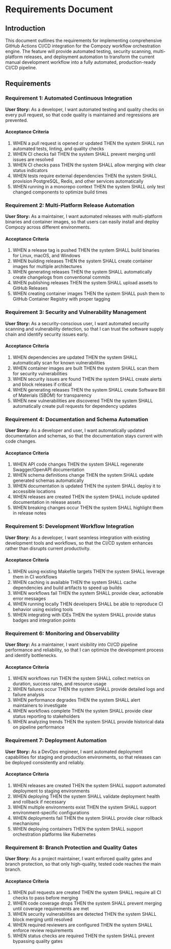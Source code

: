 # Requirements Document

## Introduction

This document outlines the requirements for implementing comprehensive GitHub Actions CI/CD integration for the Compozy workflow orchestration engine. The feature will provide automated testing, security scanning, multi-platform releases, and deployment automation to transform the current manual development workflow into a fully automated, production-ready CI/CD pipeline.

## Requirements

### Requirement 1: Automated Continuous Integration

**User Story:** As a developer, I want automated testing and quality checks on every pull request, so that code quality is maintained and regressions are prevented.

#### Acceptance Criteria

1. WHEN a pull request is opened or updated THEN the system SHALL run automated tests, linting, and quality checks
2. WHEN CI checks fail THEN the system SHALL prevent merging until issues are resolved
3. WHEN CI checks pass THEN the system SHALL allow merging with clear status indicators
4. WHEN tests require external dependencies THEN the system SHALL provision PostgreSQL, Redis, and other services automatically
5. WHEN running in a monorepo context THEN the system SHALL only test changed components to optimize build times

### Requirement 2: Multi-Platform Release Automation

**User Story:** As a maintainer, I want automated releases with multi-platform binaries and container images, so that users can easily install and deploy Compozy across different environments.

#### Acceptance Criteria

1. WHEN a release tag is pushed THEN the system SHALL build binaries for Linux, macOS, and Windows
2. WHEN building releases THEN the system SHALL create container images for multiple architectures
3. WHEN generating releases THEN the system SHALL automatically create changelogs from conventional commits
4. WHEN publishing releases THEN the system SHALL upload assets to GitHub Releases
5. WHEN creating container images THEN the system SHALL push them to GitHub Container Registry with proper tagging

### Requirement 3: Security and Vulnerability Management

**User Story:** As a security-conscious user, I want automated security scanning and vulnerability detection, so that I can trust the software supply chain and identify security issues early.

#### Acceptance Criteria

1. WHEN dependencies are updated THEN the system SHALL automatically scan for known vulnerabilities
2. WHEN container images are built THEN the system SHALL scan them for security vulnerabilities
3. WHEN security issues are found THEN the system SHALL create alerts and block releases if critical
4. WHEN generating releases THEN the system SHALL create Software Bill of Materials (SBOM) for transparency
5. WHEN new vulnerabilities are discovered THEN the system SHALL automatically create pull requests for dependency updates

### Requirement 4: Documentation and Schema Automation

**User Story:** As a developer and user, I want automatically updated documentation and schemas, so that the documentation stays current with code changes.

#### Acceptance Criteria

1. WHEN API code changes THEN the system SHALL regenerate Swagger/OpenAPI documentation
2. WHEN schema definitions change THEN the system SHALL update generated schemas automatically
3. WHEN documentation is updated THEN the system SHALL deploy it to accessible locations
4. WHEN releases are created THEN the system SHALL include updated documentation in release assets
5. WHEN breaking changes occur THEN the system SHALL highlight them in release notes

### Requirement 5: Development Workflow Integration

**User Story:** As a developer, I want seamless integration with existing development tools and workflows, so that the CI/CD system enhances rather than disrupts current productivity.

#### Acceptance Criteria

1. WHEN using existing Makefile targets THEN the system SHALL leverage them in CI workflows
2. WHEN caching is available THEN the system SHALL cache dependencies and build artifacts to speed up builds
3. WHEN workflows fail THEN the system SHALL provide clear, actionable error messages
4. WHEN running locally THEN developers SHALL be able to reproduce CI behavior using existing tools
5. WHEN integrating with IDEs THEN the system SHALL provide status badges and integration points

### Requirement 6: Monitoring and Observability

**User Story:** As a maintainer, I want visibility into CI/CD pipeline performance and reliability, so that I can optimize the development process and identify bottlenecks.

#### Acceptance Criteria

1. WHEN workflows run THEN the system SHALL collect metrics on duration, success rates, and resource usage
2. WHEN failures occur THEN the system SHALL provide detailed logs and failure analysis
3. WHEN performance degrades THEN the system SHALL alert maintainers to investigate
4. WHEN workflows complete THEN the system SHALL provide clear status reporting to stakeholders
5. WHEN analyzing trends THEN the system SHALL provide historical data on pipeline performance

### Requirement 7: Deployment Automation

**User Story:** As a DevOps engineer, I want automated deployment capabilities for staging and production environments, so that releases can be deployed consistently and reliably.

#### Acceptance Criteria

1. WHEN releases are created THEN the system SHALL support automated deployment to staging environments
2. WHEN deploying THEN the system SHALL validate deployment health and rollback if necessary
3. WHEN multiple environments exist THEN the system SHALL support environment-specific configurations
4. WHEN deployments fail THEN the system SHALL provide clear rollback mechanisms
5. WHEN deploying containers THEN the system SHALL support orchestration platforms like Kubernetes

### Requirement 8: Branch Protection and Quality Gates

**User Story:** As a project maintainer, I want enforced quality gates and branch protection, so that only high-quality, tested code reaches the main branch.

#### Acceptance Criteria

1. WHEN pull requests are created THEN the system SHALL require all CI checks to pass before merging
2. WHEN code coverage drops THEN the system SHALL prevent merging until coverage requirements are met
3. WHEN security vulnerabilities are detected THEN the system SHALL block merging until resolved
4. WHEN required reviewers are configured THEN the system SHALL enforce review requirements
5. WHEN status checks are required THEN the system SHALL prevent bypassing quality gates
